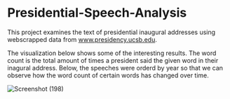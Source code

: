 # Presidential-Speech-Analysis

This project examines the text of presidential inaugural addresses using webscrapped data from www.presidency.ucsb.edu. 

The visualization below shows some of the interesting results. The word count is the total amount of times a president said the given word in their inagural address. Below, the speeches were orderd by year so that we can observe how the word count of certain words has changed over time. 

![Screenshot (198)](https://user-images.githubusercontent.com/91923240/135959436-bd09c649-33d7-44bb-aa93-65d4016765a4.png)
